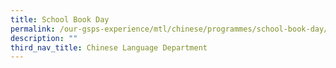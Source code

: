 ```yaml
---
title: School Book Day
permalink: /our-gsps-experience/mtl/chinese/programmes/school-book-day/
description: ""
third_nav_title: Chinese Language Department
---
```

